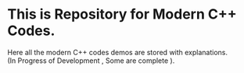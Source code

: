 # This is Repository for Modern C++ Codes.

Here all the modern C++ codes demos are stored with explanations.</br> 
(In Progress of Development , Some are complete ).
